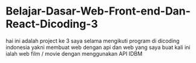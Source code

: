 # Belajar-Dasar-Web-Front-end-Dan-React-Dicoding-3

hai ini adalah project ke 3 saya selama mengikuti program di dicoding indonesia yakni membuat web dengan api dan web yang saya buat kali ini ialah web film / movie dengan menggunakan API IDBM
